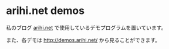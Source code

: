 # arihi.net demos

 私のブログ [arihi.net](http://arihi.net) で使用しているデモプログラムを置いています。

 また、各デモは http://demos.arihi.net/ から見ることができます。